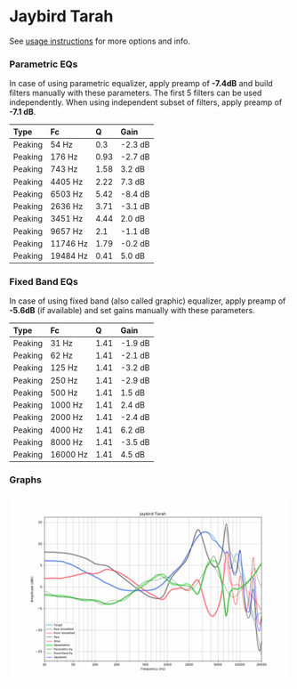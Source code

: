 # Jaybird Tarah
See [usage instructions](https://github.com/jaakkopasanen/AutoEq#usage) for more options and info.

### Parametric EQs
In case of using parametric equalizer, apply preamp of **-7.4dB** and build filters manually
with these parameters. The first 5 filters can be used independently.
When using independent subset of filters, apply preamp of **-7.1 dB**.

| Type    | Fc       |    Q | Gain    |
|:--------|:---------|:-----|:--------|
| Peaking | 54 Hz    | 0.3  | -2.3 dB |
| Peaking | 176 Hz   | 0.93 | -2.7 dB |
| Peaking | 743 Hz   | 1.58 | 3.2 dB  |
| Peaking | 4405 Hz  | 2.22 | 7.3 dB  |
| Peaking | 6503 Hz  | 5.42 | -8.4 dB |
| Peaking | 2636 Hz  | 3.71 | -3.1 dB |
| Peaking | 3451 Hz  | 4.44 | 2.0 dB  |
| Peaking | 9657 Hz  | 2.1  | -1.1 dB |
| Peaking | 11746 Hz | 1.79 | -0.2 dB |
| Peaking | 19484 Hz | 0.41 | 5.0 dB  |

### Fixed Band EQs
In case of using fixed band (also called graphic) equalizer, apply preamp of **-5.6dB**
(if available) and set gains manually with these parameters.

| Type    | Fc       |    Q | Gain    |
|:--------|:---------|:-----|:--------|
| Peaking | 31 Hz    | 1.41 | -1.9 dB |
| Peaking | 62 Hz    | 1.41 | -2.1 dB |
| Peaking | 125 Hz   | 1.41 | -3.2 dB |
| Peaking | 250 Hz   | 1.41 | -2.9 dB |
| Peaking | 500 Hz   | 1.41 | 1.5 dB  |
| Peaking | 1000 Hz  | 1.41 | 2.4 dB  |
| Peaking | 2000 Hz  | 1.41 | -2.4 dB |
| Peaking | 4000 Hz  | 1.41 | 6.2 dB  |
| Peaking | 8000 Hz  | 1.41 | -3.5 dB |
| Peaking | 16000 Hz | 1.41 | 4.5 dB  |

### Graphs
![](./Jaybird%20Tarah.png)